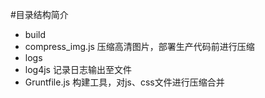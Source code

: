 #目录结构简介
*  build
  *  compress_img.js 压缩高清图片，部署生产代码前进行压缩
*  logs
  *  log4js 记录日志输出至文件
*  Gruntfile.js 构建工具，对js、css文件进行压缩合并
  

